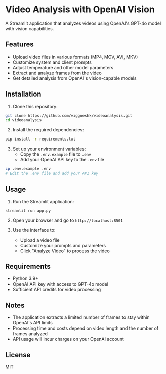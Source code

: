# Video Analysis with OpenAI Vision

A Streamlit application that analyzes videos using OpenAI's GPT-4o model with vision capabilities.

## Features

- Upload video files in various formats (MP4, MOV, AVI, MKV)
- Customize system and client prompts
- Adjust temperature and other model parameters
- Extract and analyze frames from the video
- Get detailed analysis from OpenAI's vision-capable models

## Installation

1. Clone this repository:
```bash
git clone https://github.com/viggneshk/videoanalysis.git
cd videoanalysis
```

2. Install the required dependencies:
```bash
pip install -r requirements.txt
```

3. Set up your environment variables:
   - Copy the `.env.example` file to `.env`
   - Add your OpenAI API key to the `.env` file

```bash
cp .env.example .env
# Edit the .env file and add your API key
```

## Usage

1. Run the Streamlit application:
```bash
streamlit run app.py
```

2. Open your browser and go to `http://localhost:8501`

3. Use the interface to:
   - Upload a video file
   - Customize your prompts and parameters
   - Click "Analyze Video" to process the video

## Requirements

- Python 3.9+
- OpenAI API key with access to GPT-4o model
- Sufficient API credits for video processing

## Notes

- The application extracts a limited number of frames to stay within OpenAI's API limits
- Processing time and costs depend on video length and the number of frames analyzed
- API usage will incur charges on your OpenAI account

## License

MIT
